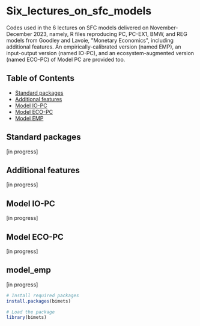 # Six_lectures_on_sfc_models

Codes used in the 6 lectures on SFC models delivered on November-December 2023, namely, R files reproducing PC, PC-EX1, BMW, and REG models from Goodley and Lavoie, "Monetary Economics", including additional features. An empirically-calibrated version (named EMP), an input-output version (named IO-PC), and an ecosystem-augmented version (named ECO-PC) of Model PC are provided too. 

## Table of Contents

- [Standard packages](#standard)
- [Additional features](#features)
- [Model IO-PC](#model_iopc)
- [Model ECO-PC](#model_ecopc)
- [Model EMP](#model_emp)

## Standard packages

[in progress]

## Additional features

[in progress]

## Model IO-PC

[in progress]

## Model ECO-PC

[in progress]

## model_emp

[in progress]

```R
# Install required packages
install.packages(bimets)

# Load the package
library(bimets)

